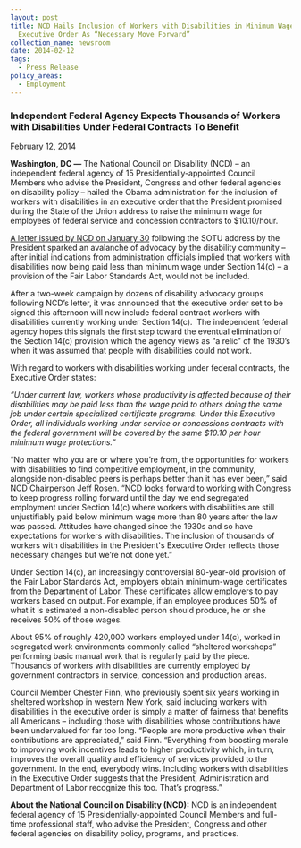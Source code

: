 ```yaml
---
layout: post
title: NCD Hails Inclusion of Workers with Disabilities in Minimum Wage
  Executive Order As “Necessary Move Forward”
collection_name: newsroom
date: 2014-02-12
tags:
  - Press Release
policy_areas:
  - Employment
---
```


### Independent Federal Agency Expects Thousands of Workers with Disabilities Under Federal Contracts To Benefit

February 12, 2014

**Washington, DC —** The National Council on Disability (NCD) – an independent federal agency of 15 Presidentially-appointed Council Members who advise the President, Congress and other federal agencies on disability policy – hailed the Obama administration for the inclusion of workers with disabilities in an executive order that the President promised during the State of the Union address to raise the minimum wage for employees of federal service and concession contractors to $10.10/hour.

[A letter issued by NCD on January 30](https://www.ncd.gov/publications/2014/01302014/) following the SOTU address by the President sparked an avalanche of advocacy by the disability community – after initial indications from administration officials implied that workers with disabilities now being paid less than minimum wage under Section 14(c) – a provision of the Fair Labor Standards Act, would not be included.

After a two-week campaign by dozens of disability advocacy groups following NCD’s letter, it was announced that the executive order set to be signed this afternoon will now include federal contract workers with disabilities currently working under Section 14(c).  The independent federal agency hopes this signals the first step toward the eventual elimination of the Section 14(c) provision which the agency views as “a relic” of the 1930’s when it was assumed that people with disabilities could not work.

With regard to workers with disabilities working under federal contracts, the Executive Order states:

_“Under current law, workers whose productivity is affected because of their disabilities may be paid less than the wage paid to others doing the same job under certain specialized certificate programs. Under this Executive Order, all individuals working under service or concessions contracts with the federal government will be covered by the same $10.10 per hour minimum wage protections.”_

“No matter who you are or where you’re from, the opportunities for workers with disabilities to find competitive employment, in the community, alongside non-disabled peers is perhaps better than it has ever been,” said NCD Chairperson Jeff Rosen. “NCD looks forward to working with Congress to keep progress rolling forward until the day we end segregated employment under Section 14(c) where workers with disabilities are still unjustifiably paid below minimum wage more than 80 years after the law was passed. Attitudes have changed since the 1930s and so have expectations for workers with disabilities. The inclusion of thousands of workers with disabilities in the President's Executive Order reflects those necessary changes but we’re not done yet.”

Under Section 14(c), an increasingly controversial 80-year-old provision of the Fair Labor Standards Act, employers obtain minimum-wage certificates from the Department of Labor. These certificates allow employers to pay workers based on output. For example, if an employee produces 50% of what it is estimated a non-disabled person should produce, he or she receives 50% of those wages.

About 95% of roughly 420,000 workers employed under 14(c), worked in segregated work environments commonly called “sheltered workshops” performing basic manual work that is regularly paid by the piece. Thousands of workers with disabilities are currently employed by government contractors in service, concession and production areas.

Council Member Chester Finn, who previously spent six years working in sheltered workshop in western New York, said including workers with disabilities in the executive order is simply a matter of fairness that benefits all Americans – including those with disabilities whose contributions have been undervalued for far too long. “People are more productive when their contributions are appreciated,” said Finn. “Everything from boosting morale to improving work incentives leads to higher productivity which, in turn, improves the overall quality and efficiency of services provided to the government. In the end, everybody wins. Including workers with disabilities in the Executive Order suggests that the President, Administration and Department of Labor recognize this too. That’s progress.”

**About the National Council on Disability (NCD):** NCD is an independent federal agency of 15 Presidentially-appointed Council Members and full-time professional staff, who advise the President, Congress and other federal agencies on disability policy, programs, and practices.
